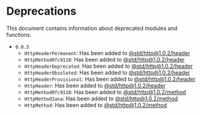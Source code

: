 # Deprecations

This document contains information about deprecated modules and functions.

- `0.0.5`
  - `HttpHeaderPermanent`: Has been added to
    [@std/http@1.0.2/header](https://jsr.io/@std/http@1.0.2/doc/header/~)
  - `HttpMethodRfc9110`: Has been added to
    [@std/http@1.0.2/header](https://jsr.io/@std/http@1.0.2/doc/header/~)
  - `HttpHeaderDeprecated`: Has been added to
    [@std/http@1.0.2/header](https://jsr.io/@std/http@1.0.2/doc/header/~)
  - `HttpHeaderObsoleted`: Has been added to
    [@std/http@1.0.2/header](https://jsr.io/@std/http@1.0.2/doc/header/~)
  - `HttpHeaderProvisional`: Has been added to
    [@std/http@1.0.2/header](https://jsr.io/@std/http@1.0.2/doc/header/~)
  - `HttpHeader`: Has been added to
    [@std/http@1.0.2/header](https://jsr.io/@std/http@1.0.2/doc/header/~)
  - `HttpMethodRfc9110`: Has been added to
    [@std/http@1.0.2/method](https://jsr.io/@std/http@1.0.2/doc/method/~)
  - `HttpMethodIana`: Has been added to
    [@std/http@1.0.2/method](https://jsr.io/@std/http@1.0.2/doc/method/~)
  - `HttpMethod`: Has been added to
    [@std/http@1.0.2/method](https://jsr.io/@std/http@1.0.2/doc/method/~)
